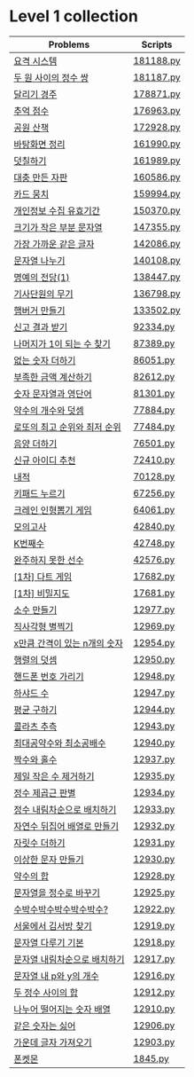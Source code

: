 # Level 1 collection

| Problems                                                                                 | Scripts                |
| ---------------------------------------------------------------------------------------- | ---------------------- |
| [요격 시스템](https://programmers.co.kr/learn/courses/30/lessons/181188)                 | [181188.py](181188.py) |
| [두 원 사이의 정수 쌍](https://programmers.co.kr/learn/courses/30/lessons/181187)        | [181187.py](181187.py) |
| [달리기 경주](https://programmers.co.kr/learn/courses/30/lessons/178871)                 | [178871.py](178871.py) |
| [추억 점수](https://programmers.co.kr/learn/courses/30/lessons/176963)                   | [176963.py](176963.py) |
| [공원 산책](https://programmers.co.kr/learn/courses/30/lessons/172928)                   | [172928.py](172928.py) |
| [바탕화면 정리](https://programmers.co.kr/learn/courses/30/lessons/161990)               | [161990.py](161990.py) |
| [덧칠하기](https://programmers.co.kr/learn/courses/30/lessons/161989)                    | [161989.py](161989.py) |
| [대충 만든 자판](https://programmers.co.kr/learn/courses/30/lessons/160586)              | [160586.py](160586.py) |
| [카드 뭉치](https://programmers.co.kr/learn/courses/30/lessons/159994)                   | [159994.py](159994.py) |
| [개인정보 수집 유효기간](https://programmers.co.kr/learn/courses/30/lessons/150370)      | [150370.py](150370.py) |
| [크기가 작은 부분 문자열](https://programmers.co.kr/learn/courses/30/lessons/147355)     | [147355.py](147355.py) |
| [가장 가까운 같은 글자](https://programmers.co.kr/learn/courses/30/lessons/142086)       | [142086.py](142086.py) |
| [문자열 나누기](https://programmers.co.kr/learn/courses/30/lessons/140108)               | [140108.py](140108.py) |
| [명예의 전당(1)](https://programmers.co.kr/learn/courses/30/lessons/138447)              | [138447.py](138447.py) |
| [기사단원의 무기](https://programmers.co.kr/learn/courses/30/lessons/136798)             | [136798.py](136798.py) |
| [햄버거 만들기](https://programmers.co.kr/learn/courses/30/lessons/133502)               | [133502.py](133502.py) |
| [신고 결과 받기](https://programmers.co.kr/learn/courses/30/lessons/92334)               | [92334.py](92334.py)   |
| [나머지가 1이 되는 수 찾기](https://programmers.co.kr/learn/courses/30/lessons/87389)    | [87389.py](87389.py)   |
| [없는 숫자 더하기](https://programmers.co.kr/learn/courses/30/lessons/86051)             | [86051.py](86051.py)   |
| [부족한 금액 계산하기](https://programmers.co.kr/learn/courses/30/lessons/82612)         | [82612.py](82612.py)   |
| [숫자 문자열과 영단어](https://programmers.co.kr/learn/courses/30/lessons/81301)         | [81301.py](81301.py)   |
| [약수의 개수와 덧셈](https://programmers.co.kr/learn/courses/30/lessons/77884)           | [77884.py](77884.py)   |
| [로또의 최고 순위와 최저 순위](https://programmers.co.kr/learn/courses/30/lessons/77484) | [77484.py](77484.py)   |
| [음양 더하기](https://programmers.co.kr/learn/courses/30/lessons/76501)                  | [76501.py](76501.py)   |
| [신규 아이디 추천](https://programmers.co.kr/learn/courses/30/lessons/72410)             | [72410.py](72410.py)   |
| [내적](https://programmers.co.kr/learn/courses/30/lessons/70128)                         | [70128.py](70128.py)   |
| [키패드 누르기](https://programmers.co.kr/learn/courses/30/lessons/67256)                | [67256.py](67256.py)   |
| [크레인 인형뽑기 게임](https://programmers.co.kr/learn/courses/30/lessons/64061)         | [64061.py](64061.py)   |
| [모의고사](https://programmers.co.kr/learn/courses/30/lessons/42840)                     | [42840.py](42840.py)   |
| [K번째수](https://programmers.co.kr/learn/courses/30/lessons/42748)                      | [42748.py](42748.py)   |
| [완주하지 못한 선수](https://programmers.co.kr/learn/courses/30/lessons/42576)           | [42576.py](42576.py)   |
| [\[1차\] 다트 게임](https://programmers.co.kr/learn/courses/30/lessons/17682)            | [17682.py](17682.py)   |
| [\[1차\] 비밀지도](https://programmers.co.kr/learn/courses/30/lessons/17681)             | [17681.py](17681.py)   |
| [소수 만들기](https://programmers.co.kr/learn/courses/30/lessons/12977)                  | [12977.py](12977.py)   |
| [직사각형 별찍기](https://programmers.co.kr/learn/courses/30/lessons/12969)              | [12969.py](12969.py)   |
| [x만큼 간격이 있는 n개의 숫자](https://programmers.co.kr/learn/courses/30/lessons/12954) | [12954.py](12954.py)   |
| [행렬의 덧셈](https://programmers.co.kr/learn/courses/30/lessons/12950)                  | [12950.py](12950.py)   |
| [핸드폰 번호 가리기](https://programmers.co.kr/learn/courses/30/lessons/12948)           | [12948.py](12948.py)   |
| [하샤드 수](https://programmers.co.kr/learn/courses/30/lessons/12947)                    | [12947.py](12947.py)   |
| [평균 구하기](https://programmers.co.kr/learn/courses/30/lessons/12944)                  | [12944.py](12944.py)   |
| [콜라츠 추측](https://programmers.co.kr/learn/courses/30/lessons/12943)                  | [12943.py](12943.py)   |
| [최대공약수와 최소공배수](https://programmers.co.kr/learn/courses/30/lessons/12940)      | [12940.py](12940.py)   |
| [짝수와 홀수](https://programmers.co.kr/learn/courses/30/lessons/12937)                  | [12937.py](12937.py)   |
| [제일 작은 수 제거하기](https://programmers.co.kr/learn/courses/30/lessons/12935)        | [12935.py](12935.py)   |
| [정수 제곱근 판별](https://programmers.co.kr/learn/courses/30/lessons/12934)             | [12934.py](12934.py)   |
| [정수 내림차순으로 배치하기](https://programmers.co.kr/learn/courses/30/lessons/12933)   | [12933.py](12933.py)   |
| [자연수 뒤집어 배열로 만들기](https://programmers.co.kr/learn/courses/30/lessons/12932)  | [12932.py](12932.py)   |
| [자릿수 더하기](https://programmers.co.kr/learn/courses/30/lessons/12931)                | [12931.py](12931.py)   |
| [이상한 문자 만들기](https://programmers.co.kr/learn/courses/30/lessons/12930)           | [12930.py](12930.py)   |
| [약수의 합](https://programmers.co.kr/learn/courses/30/lessons/12928)                    | [12928.py](12928.py)   |
| [문자열을 정수로 바꾸기](https://programmers.co.kr/learn/courses/30/lessons/12925)       | [12925.py](12925.py)   |
| [수박수박수박수박수박수?](https://programmers.co.kr/learn/courses/30/lessons/12922)      | [12922.py](12922.py)   |
| [서울에서 김서방 찾기](https://programmers.co.kr/learn/courses/30/lessons/12919)         | [12919.py](12919.py)   |
| [문자열 다루기 기본](https://programmers.co.kr/learn/courses/30/lessons/12918)           | [12918.py](12918.py)   |
| [문자열 내림차순으로 배치하기](https://programmers.co.kr/learn/courses/30/lessons/12917) | [12917.py](12917.py)   |
| [문자열 내 p와 y의 개수](https://programmers.co.kr/learn/courses/30/lessons/12916)       | [12916.py](12916.py)   |
| [두 정수 사이의 합](https://programmers.co.kr/learn/courses/30/lessons/12912)            | [12912.py](12912.py)   |
| [나누어 떨어지는 숫자 배열](https://programmers.co.kr/learn/courses/30/lessons/12910)    | [12910.py](12910.py)   |
| [같은 숫자는 싫어](https://programmers.co.kr/learn/courses/30/lessons/12906)             | [12906.py](12906.py)   |
| [가운데 글자 가져오기](https://programmers.co.kr/learn/courses/30/lessons/12903)         | [12903.py](12903.py)   |
| [폰켓몬](https://programmers.co.kr/learn/courses/30/lessons/1845)                        | [1845.py](1845.py)     |
